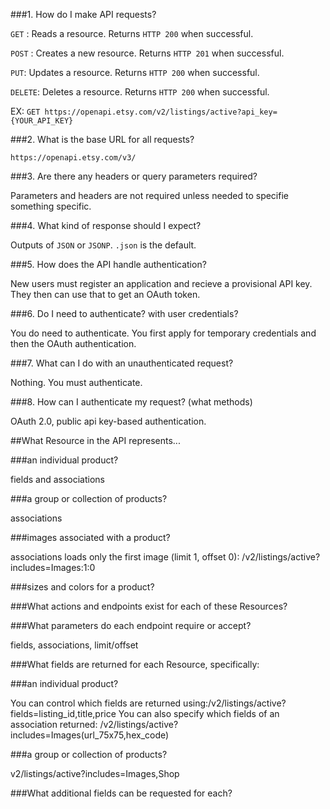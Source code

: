 ###1. How do I make API requests?

`GET` : Reads a resource. Returns `HTTP 200` when successful.

`POST` : Creates a new resource. Returns `HTTP 201` when successful. 

`PUT`: Updates a resource. Returns `HTTP 200` when successful.

`DELETE`: Deletes a resource. Returns `HTTP 200` when successful.

EX:
`GET https://openapi.etsy.com/v2/listings/active?api_key={YOUR_API_KEY}`



###2. What is the base URL for all requests?

`https://openapi.etsy.com/v3/`


###3. Are there any headers or query parameters required?

Parameters and headers are not required unless needed to specifie something specific.


###4. What kind of response should I expect?

Outputs of `JSON` or `JSONP`. `.json` is the default.


###5. How does the API handle authentication?

New users must register an application and recieve a provisional API key. They then can use that to get an OAuth token.


###6. Do I need to authenticate? with user credentials?

You do need to authenticate. You first apply for temporary credentials and then the OAuth authentication. 


###7. What can I do with an unauthenticated request?

Nothing. You must authenticate. 

###8. How can I authenticate my request? (what methods)

 OAuth 2.0, public api key-based authentication.
 
 
 
##What Resource in the API represents...

###an individual product?

fields and associations


###a group or collection of products?

associations


###images associated with a product?

associations
loads only the first image (limit 1, offset 0): /v2/listings/active?includes=Images:1:0


###sizes and colors for a product?


###What actions and endpoints exist for each of these Resources?


###What parameters do each endpoint require or accept?

fields, associations, limit/offset


###What fields are returned for each Resource, specifically:

###an individual product?

You can control which fields are returned using:/v2/listings/active?fields=listing_id,title,price
You can also specify which fields of an association returned: /v2/listings/active?includes=Images(url_75x75,hex_code)

###a group or collection of products?

v2/listings/active?includes=Images,Shop


###What additional fields can be requested for each?
